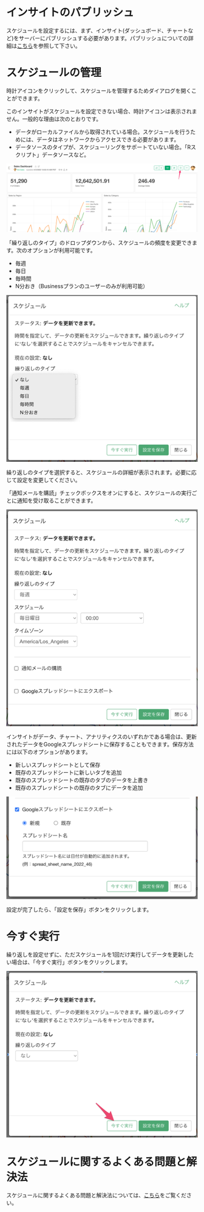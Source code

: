 
# インサイトのパブリッシュ

スケジュールを設定するには、まず、インサイト(ダッシュボード、チャートなど)をサーバーにパブリッシュする必要があります。パブリッシュについての詳細は[こちら](../share/share_ja.md)を参照して下さい。

# スケジュールの管理 

時計アイコンをクリックして、スケジュールを管理するためダイアログを開くことができます。

このインサイトがスケジュールを設定できない場合、時計アイコンは表示されません。一般的な理由は次のとおりです。

* データがローカルファイルから取得されている場合。スケジュールを行うためには、データはネットワークからアクセスできる必要があります。
* データソースのタイプが、スケジューリングをサポートていない場合。「Rスクリプト」データソースなど。


![](images/manage1_ja.png)


「繰り返しのタイプ」のドロップダウンから、スケジュールの頻度を変更できます。次のオプションが利用可能です。

* 毎週
* 毎日
* 毎時間
* N分おき（Businessプランのユーザーのみが利用可能）

![](images/manage3_ja.png)



繰り返しのタイプを選択すると、スケジュールの詳細が表示されます。必要に応じて設定を変更してください。


「通知メールを購読」チェックボックスをオンにすると、スケジュールの実行ごとに通知を受け取ることができます。




![](images/manage4_ja.png)

インサイトがデータ、チャート、アナリティクスのいずれかである場合は、更新されたデータをGoogleスプレッドシートに保存することもできます。保存方法には以下のオプションがあります。

* 新しいスプレッドシートとして保存
* 既存のスプレッドシートに新しいタブを追加
* 既存のスプレッドシートの既存のタブのデータを上書き
* 既存のスプレッドシートの既存のタブにデータを追加


![](images/manage5_ja.png)


設定が完了したら、「設定を保存」ボタンをクリックします。


# 今すぐ実行

繰り返しを設定せずに、ただスケジュールを1回だけ実行してデータを更新したい場合は、「今すぐ実行」ボタンをクリックします。

![](images/manage2_ja.png)


# スケジュールに関するよくある問題と解決法

スケジュールに関するよくある問題と解決法については、[こちら](https://exploratory.io/note/exploratory/iMN6asA6)をご覧ください。



